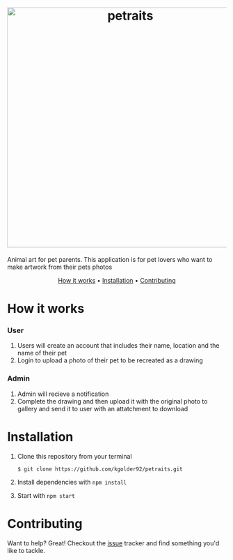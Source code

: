 <h1 align="center"> 
  <img src="https://i.imgur.com/8tZXVi4.png" alt="petraits" width="550">
</h1>
Animal art for pet parents. 
This application is for pet lovers who want to make artwork from their pets photos

<p align="center">
  <a href="#How it works">How it works</a> •
  <a href="#installation">Installation</a> •
  <a href="#contributing">Contributing</a>
</p>

# How it works
### User
1. Users will create an account that includes their name, location and the name of their pet 
2. Login to upload a photo of their pet to be recreated as a drawing

### Admin
1. Admin will recieve a notification 
2. Complete the drawing and then upload it with the original photo to gallery and send it to user with an attatchment to download

# Installation
1. Clone this repository from your terminal

   `$ git clone https://github.com/kgolder92/petraits.git`

2. Install dependencies with `npm install`

3. Start with `npm start`

# Contributing
Want to help? Great! Checkout the [issue](https://github.com/kgolder92/petraits/issues) tracker and find something you'd like to tackle.
